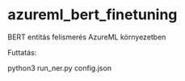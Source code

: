 # azureml_bert_finetuning
BERT entitás felismerés AzureML környezetben

Futtatás:

python3 run_ner.py config.json
